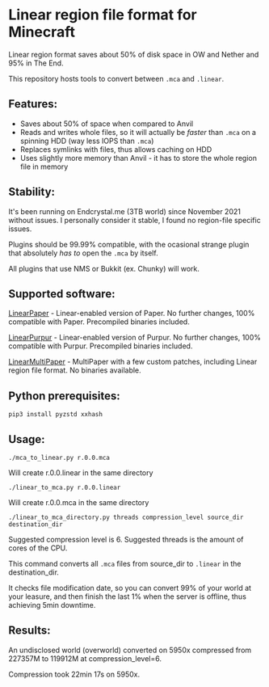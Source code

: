 # Linear region file format for Minecraft

Linear region format saves about 50% of disk space in OW and Nether and 95% in The End.

This repository hosts tools to convert between `.mca` and `.linear`.

## Features:
- Saves about 50% of space when compared to Anvil
- Reads and writes whole files, so it will actually be _faster_ than `.mca` on a spinning HDD (way less IOPS than `.mca`)
- Replaces symlinks with files, thus allows caching on HDD
- Uses slightly more memory than Anvil - it has to store the whole region file in memory

## Stability:

It's been running on Endcrystal.me (3TB world) since November 2021 without issues. I personally consider it stable, I found no region-file specific issues.

Plugins should be 99.99% compatible, with the ocasional strange plugin that absolutely _has to_ open the `.mca` by itself.

All plugins that use NMS or Bukkit (ex. Chunky) will work.

## Supported software:

[LinearPaper](https://github.com/xymb-endcrystalme/LinearPaper) - Linear-enabled version of Paper. No further changes, 100% compatible with Paper. Precompiled binaries included.


[LinearPurpur](https://github.com/xymb-endcrystalme/LinearPurpur) - Linear-enabled version of Purpur. No further changes, 100% compatible with Purpur. Precompiled binaries included.


[LinearMultiPaper](https://github.com/xymb-endcrystalme/LinearMultiPaper) - MultiPaper with a few custom patches, including Linear region file format. No binaries available.

## Python prerequisites:

```apt install python3-pip
pip3 install pyzstd xxhash
```

## Usage:

```./mca_to_linear.py r.0.0.mca```

Will create r.0.0.linear in the same directory



```./linear_to_mca.py r.0.0.linear```

Will create r.0.0.mca in the same directory



```./linear_to_mca_directory.py threads compression_level source_dir destination_dir```


Suggested compression level is 6. Suggested threads is the amount of cores of the CPU.

This command converts all ```.mca``` files from source_dir to ```.linear``` in the destination_dir.

It checks file modification date, so you can convert 99% of your world at your leasure, and then finish the last 1% when the server is offline, thus achieving 5min downtime.

## Results:

An undisclosed world (overworld) converted on 5950x compressed from 227357M to 119912M at compression_level=6.

Compression took 22min 17s on 5950x.
